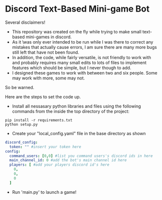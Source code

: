 # Discord Text-Based Mini-game Bot

Several disclaimers!

- This repository was created on the fly while trying to make small text-based mini-games in discord.
- As it \was only ever intended to be run while I was there to correct any mistakes that actually cause errors, I am sure there are many more bugs still left that have not been found.
- In addition, the code, while fairly versatile, is not friendly to work with and probably requires many small edits to lots of files to implement features which should be simple, but I never though to add.
- I designed these games to work with between two and six people. Some may work with more, some may not.

So be warned.

Here are the steps to set the code up.

- Install all nessasary python libraries and files using the following commands from the inside the top directory of the project:

```console
pip install -r requirements.txt
python setup.py
```

- Create your "local_config.yaml" file in the base directory as shown

``` yaml
discord_config:
  token: "" #insert your token here
config:
  command_users: [0,0] #list you command users's discord ids in here
  main_channel_id: 0 #add the bot's main channel id here
  players: [ #add your players discord id's here
    0,
    0,
    0
  ]
```

- Run 'main.py' to launch a game!
